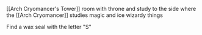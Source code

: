 [[Arch Cryomancer's Tower]]  room with throne and study to the side where the [[Arch Cryomancer]] studies magic and ice wizardy things

Find a wax seal with the letter "S"